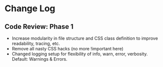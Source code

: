 # Change Log

## Code Review: Phase 1

- Increase modularity in file structure and CSS class definition to improve readability, tracing, etc.
- Remove all nasty CSS hacks (no more !important here)
- Changed logging setup for flexibility of info, warn, error, verbosity. Default: Warnings & Errors.
